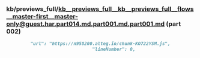 ### kb/previews_full/kb__previews_full__kb__previews_full__flows__master-first__master-only@guest.har.part014.md.part001.md.part001.md (part 002)

```md
         "url": "https://n958200.alteg.io/chunk-KO722YSM.js",
                                "lineNumber": 0,
            
```

```
